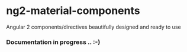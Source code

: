 # ng2-material-components

Angular 2 components/directives beautifully designed and ready to use

### Documentation in progress .. :-)
